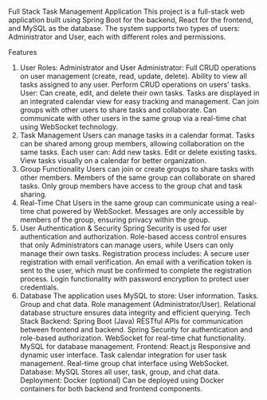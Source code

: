 Full Stack Task Management Application
This project is a full-stack web application built using Spring Boot for the backend, React for the frontend, and MySQL as the database. The system supports two types of users: Administrator and User, each with different roles and permissions.

Features
1. User Roles: Administrator and User
Administrator:
Full CRUD operations on user management (create, read, update, delete).
Ability to view all tasks assigned to any user.
Perform CRUD operations on users' tasks.
User:
Can create, edit, and delete their own tasks.
Tasks are displayed in an integrated calendar view for easy tracking and management.
Can join groups with other users to share tasks and collaborate.
Can communicate with other users in the same group via a real-time chat using WebSocket technology.
2. Task Management
Users can manage tasks in a calendar format.
Tasks can be shared among group members, allowing collaboration on the same tasks.
Each user can:
Add new tasks.
Edit or delete existing tasks.
View tasks visually on a calendar for better organization.
3. Group Functionality
Users can join or create groups to share tasks with other members.
Members of the same group can collaborate on shared tasks.
Only group members have access to the group chat and task sharing.
4. Real-Time Chat
Users in the same group can communicate using a real-time chat powered by WebSocket.
Messages are only accessible by members of the group, ensuring privacy within the group.
5. User Authentication & Security
Spring Security is used for user authentication and authorization.
Role-based access control ensures that only Administrators can manage users, while Users can only manage their own tasks.
Registration process includes:
A secure user registration with email verification.
An email with a verification token is sent to the user, which must be confirmed to complete the registration process.
Login functionality with password encryption to protect user credentials.
6. Database
The application uses MySQL to store:
User information.
Tasks.
Group and chat data.
Role management (Administrator/User).
Relational database structure ensures data integrity and efficient querying.
Tech Stack
Backend: Spring Boot (Java)
RESTful APIs for communication between frontend and backend.
Spring Security for authentication and role-based authorization.
WebSocket for real-time chat functionality.
MySQL for database management.
Frontend: React.js
Responsive and dynamic user interface.
Task calendar integration for user task management.
Real-time group chat interface using WebSocket.
Database: MySQL
Stores all user, task, group, and chat data.
Deployment: Docker (optional)
Can be deployed using Docker containers for both backend and frontend components.
